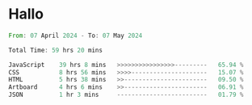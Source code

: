 # Hallo
<!--START_SECTION:waka-->

```rust
From: 07 April 2024 - To: 07 May 2024

Total Time: 59 hrs 20 mins

JavaScript    39 hrs 8 mins   >>>>>>>>>>>>>>>>---------   65.94 %
CSS           8 hrs 56 mins   >>>>---------------------   15.07 %
HTML          5 hrs 38 mins   >>-----------------------   09.50 %
Artboard      4 hrs 6 mins    >>-----------------------   06.91 %
JSON          1 hr 3 mins     -------------------------   01.79 %
```

<!--END_SECTION:waka-->
